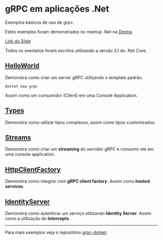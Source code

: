 # gRPC em aplicações .Net

Exemplos básicos de uso de grpc.

Estes exemplos foram demonstrados no meetup .Net na [Dextra].

[Dextra]: https://dextra.com.br

[Link do Slide](https://docs.google.com/presentation/d/1zeENgmprmMV127T8p8XNnZaIvfnsO-FlRVSa4lxohaE/edit?usp=sharing)

Todos os exemplos foram escritos utilizando a versão 3.1 do .Net Core.

## [HelloWorld](./HelloWorld)

Demonstra como criar um server gRPC utilizando o template padrão.
```
dotnet new grpc
```
Assim como um consumidor (Client) em uma Console Application.

## [Types](./Types)

Demonstra como utilizar tipos complexos, assim como tipos customizados.

## [Streams](./Streams)

Demonstra como criar um **streaming** do servidor gRPC e consumir ele em uma console application.

## [HttpClientFactory](./HttpClientFactory)

Demonstra como integrar com **gRPC client factory**. Assim como **hosted services**.


## [IdentityServer](./IdentityServer)

Demonstra como autenticar um serviço utilizando **Identity Server**. Assim como a utilização de  **Intercepts**.


---

Para mais exemplos veja o repositório [grpc-dotnet].

[grpc-dotnet]: https://github.com/grpc/grpc-dotnet/tree/master/examples 